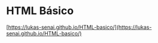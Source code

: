 # HTML Básico

[https://lukas-senai.github.io/HTML-basico/](https://lukas-senai.github.io/HTML-basico/)
